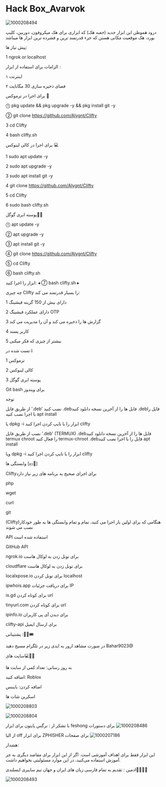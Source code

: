 # Hack Box_Avarvok


![1000208494](https://github.com/MRAvarvokiranshare/Clifty_Avarvok/assets/146922434/0e0d4189-9e6b-40f4-ad3b-271528ae8cdf)






درود هموطن این ابزار جدید (جعبه هک) که ابزاری برای هک میکروفون، دوربین، کلیپ بورد، هک موقعیت مکانی هستن که جزء قدرتمند ترین و فشرده ترین ابزار ها میباشد 

پیش نیاز ها:

1 ngrok or localhost 






الزامات برای استفاده از ابزار :


۱ اینترنت


۲ فضای ذخیره سازی 30 مگابایت






برای اجرا در ترموکس 📱

⓵ pkg update && pkg upgrade -y && pkg install git -y

② git clone https://github.com/Alygnt/Clifty

3 cd Clifty

4 bash clifty.sh




برای اجرا  در کالی لینوکس 💻

1 sudo apt update -y

2 sudo apt upgrade -y

3 sudo apt install git -y

4 git clone  https://github.com/Alygnt/Clifty

5 cd Clifty

6 sudo bash clifty.sh






پوسته ابری گوگل🛜🈁



⓵ apt update -y

② apt upgrade -y

③ apt install git -y

④ git clone https://github.com/Alygnt/Clifty

⑤ cd Clifty

⑥ bash clifty.sh






ابزار را اجرا کنید:
◂  ⑦ bash clifty.sh  ▸






چه چیزی Clifty را بسیار قدرتمند می کند:

1 دارای بیش از 150 گزینه فیشینگ

2 دارای عملکرد فیشینگ OTP

3 گزارش ها را ذخیره می کند و آن را مدیریت می کند

4 کاربر پسند

5 بیشتر از چیزی که فکر میکنی





تست شده در⇩

1 ترموکس

2 کالی لینوکس

3 پوسته ابری گوگل

Git bash برای ویندوز





توجه


از طریق فایل '.deb' نصب کنید
.debفایل ها را از آخرین نسخه دانلود کنید
.debفایل را با اجرا نصب کنید
apt install <your path to deb file>





یا
dpkg -i <your path to deb file>
ابزار را با تایپ کردن اجرا کنید
clifty






نصب از طریق فایل '.deb' (TERMUX)
.debفایل ها را از آخرین نسخه دانلود کنید
termux chroot را فعال کنید
termux-chroot
.debفایل را با اجرا نصب کنید
apt install <your path to deb file>





ویا
dpkg -i <your path to deb file>
ابزار را با تایپ کردن اجرا کنید clifty







وابستگی ها [💶🔐]


Cliftyبرای اجرای صحیح به برنامه های زیر نیاز دارد 

php

wget

curl

git

(Clifty)هنگامی که برای اولین بار اجرا می کنید، تمام و تمام وابستگی ها به طور خودکار نصب می شوند 








API استفاده شده است


GitHub API


ngrok.io برای تونل زدن به لوکال هاست


cloudflare برای تونل زدن به لوکال هاست


localxpose.io برای تونل کردن localhost


ipwhois.app برای دریافت جزئیات IP


is.gd برای کوتاه کردن url


tinyurl.com برای کوتاه کردن url


ipinfo.io برای دیدن آی پی کاربران


clifty-api برای ارسال ایمیل







پشتیبانی :👩‍💻🎟️

در صورت مشاهد ارور به ایدی زیر در تلگرام مسیج دهید Bahar9023@












سایت های💻👩‍💻

به روز رسانی: تعداد کمی از سایت ها

اضافه کنید: Roblox

اضافه کردن: بایننس







اسکرین شات ها

![1000208803](https://github.com/MRAvarvokiranshare/Clifty_Avarvok/assets/146922434/fd2c43ce-fcf8-4f16-b807-1108a36d913e)




![1000208804](https://github.com/MRAvarvokiranshare/Clifty_Avarvok/assets/146922434/c5de2763-d11b-419d-8c23-d6b38e74c275) 





با تشکر از :
 نرگس پایتون برای  ابزار feshong برای دستورات 
 ![1000208486](https://github.com/MRAvarvokiranshare/Clifty_Avarvok/assets/146922434/20cef7cb-d8d5-4034-80aa-e27364ebe7bc)


 
از الیا off برای ابزار ZPHISHER برای صفحات
![1000207186](https://github.com/MRAvarvokiranshare/Clifty_Avarvok/assets/146922434/14663265-3870-4738-b97d-b0406ff21120)








هشدار:


این ابزار فقط برای اهداف آموزشی است. اگر از این ابزار برای مقاصد دیگری به جز آموزش استفاده می‌کنید، در این موارد مسئولیتی نخواهیم داشت.





ادمین :
تقدیم به تمام فارسی زبان های ایران و جهان 
تیم سایبری ایسلندی👩‍💻🌐🔐

![1000208493](https://github.com/MRAvarvokiranshare/Clifty_Avarvok/assets/146922434/f93ea908-4de0-4ad8-a8e1-548bacd57456)


